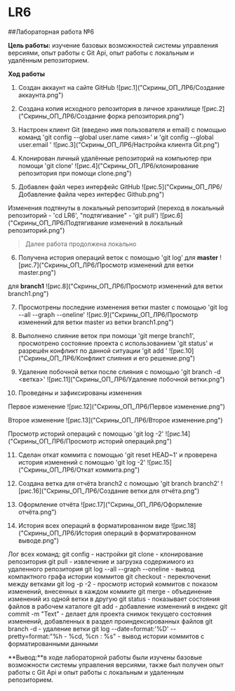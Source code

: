 # LR6
##Лабораторная работа №6

**Цель работы:** изучение базовых возможностей системы управления версиями, опыт работы с Git Api,
опыт работы с локальным и удалённым репозиторием.

**Ход работы**

1. Создан аккаунт на сайте GitHub
![рис.1]("Скрины_ОП_ЛР6/Создание аккаунта.png")

2. Создана копия исходного репозитория в личное хранилище
![рис.2]("Скрины_ОП_ЛР6/Создание форка репозитория.png")

3. Настроен клиент Git (введено имя пользователя и email) с помощью команд 'git config --global
user.name <имя>' и 'git config --global user.email <email>'
![рис.3]("Скрины_ОП_ЛР6/Настройка клиента Git.png")

4. Клонирован личный удалённые репозиторий на компьютер при помощи 'git clone'
![рис.4]("Скрины_ОП_ЛР6/клонирование репозитория при помощи clone.png")

5. Добавлен файл через интерфейс GitHub 
![рис.5]("Скрины_ОП_ЛР6/Добавление файла через интерфес Github.png")

Изменения подтянуты в локальный репозиторий (переход в локальный репозиторий - 'cd LR6',
"подтягивание" - 'git pull')
![рис.6]("Скрины_ОП_ЛР6/Подтягивание изменений в локальный репозиторий.png")

> Далее работа продолжена локально
6. Получена история операций веток с помощью 'git log'
для **master**
![рис.7]("Скрины_ОП_ЛР6/Просмотр изменений для ветки master.png")

для **branch1**
![рис.8]("Скрины_ОП_ЛР6/Просмотр изменений для ветки branch1.png")

7. Просмотрены последние изменения ветки master с помощью 'git log --all --graph --oneline'
![рис.9]("Скрины_ОП_ЛР6/Просмотр изменений для ветки master из ветки branch1.png")

8. Выполнено слияние веток при помощи 'git merge branch1', просмотрено состояние проекта с использованием
'git status' и разрешён конфликт по данной ситуации 'git add <file>'
![рис.10]("Скрины_ОП_ЛР6/Конфликт слияния и его решение.png")

9. Удаление побочной ветки после слияния с помощью 'git branch -d <ветка>'
![рис.11]("Скрины_ОП_ЛР6/Удаление побочной ветки.png")

10. Проведены и зафиксированы изменения

Первое изменение
![рис.12]("Скрины_ОП_ЛР6/Первое изменение.png")

Второе изменение
![рис.13]("Скрины_ОП_ЛР6/Второе изменение.png")

Просмотр историй операций с помощью 'git log -2'
![рис.14]("Скрины_ОП_ЛР6/Просмотр историй операций.png")

11. Сделан откат коммита с помощью 'git reset HEAD~1' и проверена история изменений
с помощью 'git log -2'
![рис.15]("Скрины_ОП_ЛР6/Откат коммита.png")

12. Создана ветка для отчёта branch2 с помощью 'git branch branch2'
![рис.16]("Скрины_ОП_ЛР6/Создание  ветки для отчёта.png")

13. Оформление отчёта
![рис.17]("Скрины_ОП_ЛР6/Оформление отчёта.png")

14. История всех операций в форматированном виде
![рис.18]("Скрины_ОП_ЛР6/История операций в форматированном выводе.png")

Лог всех команд:
git config - настройки
git clone - клонирование репозитория
git pull - извлечение и загрузка содержимого из удаленного репозитория
git log --all --graph --oneline - вывод компактного графа истории коммитов
git checkout - переключениt между ветками
git log -p -2 - просмотр историй коммитов с показом изменений, внесенных в каждом коммите
git merge - объединение изменений из одной ветки в другую
git status - показывает состояния файлов в рабочем каталоге
git add - добавление изменений в индекс
git commit -m "Text" - делает для проекта снимок текущего состояния изменений, добавленных в раздел проиндексированных файлов
git branch -d - удаление ветки
git log --date=format:'%D' --pretty=format:"%h - %cd, %cn : %s" - вывод истории коммитов с форматированными данными

**Вывод:**в ходе лабораторной работы были изучены базовые возможности системы управления версиями, также был получен опыт работы с Git Api и опыт работы с локальным и удаленным репозиторием.